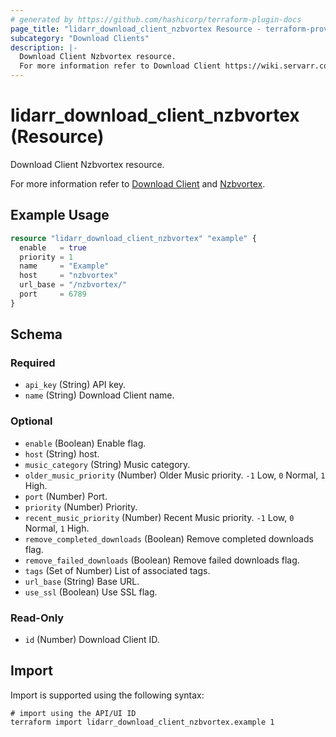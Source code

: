```yaml
---
# generated by https://github.com/hashicorp/terraform-plugin-docs
page_title: "lidarr_download_client_nzbvortex Resource - terraform-provider-lidarr"
subcategory: "Download Clients"
description: |-
  Download Client Nzbvortex resource.
  For more information refer to Download Client https://wiki.servarr.com/lidarr/settings#download-clients and Nzbvortex https://wiki.servarr.com/lidarr/supported#nzbvortex.
---
```


# lidarr_download_client_nzbvortex (Resource)

<!-- subcategory:Download Clients -->Download Client Nzbvortex resource.
For more information refer to [Download Client](https://wiki.servarr.com/lidarr/settings#download-clients) and [Nzbvortex](https://wiki.servarr.com/lidarr/supported#nzbvortex).

## Example Usage

```terraform
resource "lidarr_download_client_nzbvortex" "example" {
  enable   = true
  priority = 1
  name     = "Example"
  host     = "nzbvortex"
  url_base = "/nzbvortex/"
  port     = 6789
}
```

<!-- schema generated by tfplugindocs -->
## Schema

### Required

- `api_key` (String) API key.
- `name` (String) Download Client name.

### Optional

- `enable` (Boolean) Enable flag.
- `host` (String) host.
- `music_category` (String) Music category.
- `older_music_priority` (Number) Older Music priority. `-1` Low, `0` Normal, `1` High.
- `port` (Number) Port.
- `priority` (Number) Priority.
- `recent_music_priority` (Number) Recent Music priority. `-1` Low, `0` Normal, `1` High.
- `remove_completed_downloads` (Boolean) Remove completed downloads flag.
- `remove_failed_downloads` (Boolean) Remove failed downloads flag.
- `tags` (Set of Number) List of associated tags.
- `url_base` (String) Base URL.
- `use_ssl` (Boolean) Use SSL flag.

### Read-Only

- `id` (Number) Download Client ID.

## Import

Import is supported using the following syntax:

```shell
# import using the API/UI ID
terraform import lidarr_download_client_nzbvortex.example 1
```
